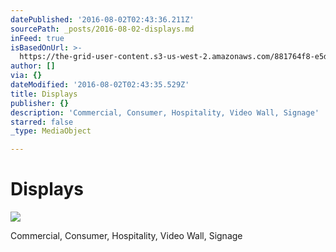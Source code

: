 ```yaml
---
datePublished: '2016-08-02T02:43:36.211Z'
sourcePath: _posts/2016-08-02-displays.md
inFeed: true
isBasedOnUrl: >-
  https://the-grid-user-content.s3-us-west-2.amazonaws.com/881764f8-e5d5-4e8e-a8bd-7066cb3e17a1.jpg
author: []
via: {}
dateModified: '2016-08-02T02:43:35.529Z'
title: Displays
publisher: {}
description: 'Commercial, Consumer, Hospitality, Video Wall, Signage'
starred: false
_type: MediaObject

---
```

# Displays
![](https://the-grid-user-content.s3-us-west-2.amazonaws.com/881764f8-e5d5-4e8e-a8bd-7066cb3e17a1.jpg)

Commercial, Consumer, Hospitality, Video Wall, Signage